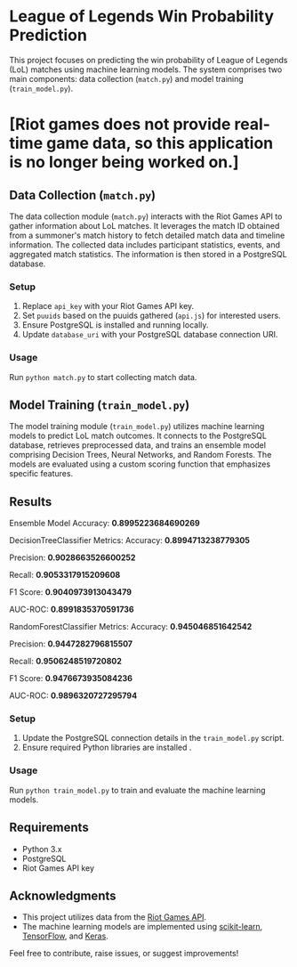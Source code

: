 # League of Legends Win Probability Prediction

This project focuses on predicting the win probability of League of Legends (LoL) matches using machine learning models. The system comprises two main components: data collection (`match.py`) and model training (`train_model.py`).

# [Riot games does not provide real-time game data, so this application is no longer being worked on.]


## Data Collection (`match.py`)

The data collection module (`match.py`) interacts with the Riot Games API to gather information about LoL matches. It leverages the match ID obtained from a summoner's match history to fetch detailed match data and timeline information. The collected data includes participant statistics, events, and aggregated match statistics. The information is then stored in a PostgreSQL database.

### Setup

1. Replace `api_key` with your Riot Games API key.
2. Set `puuids` based on the puuids gathered (`api.js`) for interested users.
3. Ensure PostgreSQL is installed and running locally.
4. Update `database_uri` with your PostgreSQL database connection URI.

### Usage

Run `python match.py` to start collecting match data.

## Model Training (`train_model.py`)

The model training module (`train_model.py`) utilizes machine learning models to predict LoL match outcomes. It connects to the PostgreSQL database, retrieves preprocessed data, and trains an ensemble model comprising Decision Trees, Neural Networks, and Random Forests. The models are evaluated using a custom scoring function that emphasizes specific features.

## Results

Ensemble Model Accuracy: **0.8995223684690269**

DecisionTreeClassifier Metrics:
Accuracy: **0.8994713238779305**

Precision: **0.9028663526600252**

Recall: **0.9053317915209608**

F1 Score: **0.9040973913043479**

AUC-ROC: **0.8991835370591736**



RandomForestClassifier Metrics:
Accuracy: **0.945046851642542**

Precision: **0.9447282796815507**

Recall: **0.9506248519720802**

F1 Score: **0.9476673935084236**

AUC-ROC: **0.9896320727295794**


### Setup

1. Update the PostgreSQL connection details in the `train_model.py` script.
2. Ensure required Python libraries are installed .

### Usage

Run `python train_model.py` to train and evaluate the machine learning models.

## Requirements

- Python 3.x
- PostgreSQL
- Riot Games API key

## Acknowledgments

- This project utilizes data from the [Riot Games API](https://developer.riotgames.com/).
- The machine learning models are implemented using [scikit-learn](https://scikit-learn.org/), [TensorFlow](https://www.tensorflow.org/), and [Keras](https://keras.io/).


Feel free to contribute, raise issues, or suggest improvements!
